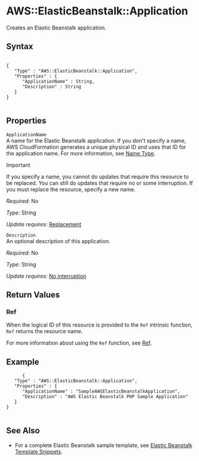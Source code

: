 AWS::ElasticBeanstalk::Application
==================================

Creates an Elastic Beanstalk application.

Syntax
------

``` {.programlisting}
      
{
   "Type" : "AWS::ElasticBeanstalk::Application",
   "Properties" : {
      "ApplicationName" : String,
      "Description" : String
   }
}      
    
```

Properties
----------

 `ApplicationName`   
A name for the Elastic Beanstalk application. If you don't specify a name, AWS CloudFormation generates a unique physical ID and uses that ID for the application name. For more information, see [Name Type](aws-properties-name.html "Name Type").

Important

If you specify a name, you cannot do updates that require this resource to be replaced. You can still do updates that require no or some interruption. If you must replace the resource, specify a new name.

*Required*: No

*Type*: String

*Update requires*: [Replacement](using-cfn-updating-stacks-update-behaviors.html#update-replacement)

 `Description`   
An optional description of this application.

*Required*: No

*Type*: String

*Update requires*: [No interruption](using-cfn-updating-stacks-update-behaviors.html#update-no-interrupt)

Return Values
-------------

### Ref

When the logical ID of this resource is provided to the `Ref` intrinsic function, `Ref` returns the resource name.

For more information about using the `Ref` function, see [Ref](intrinsic-function-reference-ref.html "Ref").

Example
-------

``` {.programlisting}
      {
   "Type" : "AWS::ElasticBeanstalk::Application",
   "Properties" : {
      "ApplicationName" : "SampleAWSElasticBeanstalkApplication",
      "Description" : "AWS Elastic Beanstalk PHP Sample Application"
   }
}
    
```

See Also
--------

-   For a complete Elastic Beanstalk sample template, see [Elastic Beanstalk Template Snippets](quickref-elasticbeanstalk.html "Elastic Beanstalk Template Snippets").


